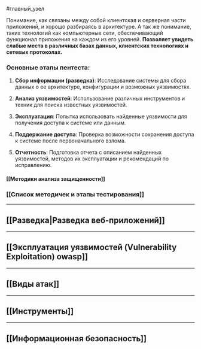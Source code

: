 #главный_узел 

Понимание, как связаны между собой клиентская и серверная части приложений, и хорошо разбираясь в архитектуре. А так же понимание, таких технологий как компьютерные сети, обеспечивающий функционал приложения на каждом из его уровней. **Позволяет увидеть слабые места в различных базах данных, клиентских технологиях и сетевых протоколах.**

### Основные этапы пентеста:

1. **Сбор информации (разведка)**: Исследование системы для сбора данных о ее архитектуре, конфигурации и возможных уязвимостях.

2. **Анализ уязвимостей**: Использование различных инструментов и техник для поиска известных уязвимостей.

3. **Эксплуатация**: Попытка использовать найденные уязвимости для получения доступа к системе или данным.

4. **Поддержание доступа**: Проверка возможности сохранения доступа к системе после первоначального взлома.

5. **Отчетность**: Подготовка отчета с описанием найденных уязвимостей, методов их эксплуатации и рекомендаций по исправлению.
#### [[Методики анализа защищенности]]

### [[Список методичек и этапы тестирования]]

----
## [[Разведка|Разведка веб-приложений]]

----
## [[Эксплуатация уязвимостей (Vulnerability Exploitation) owasp]]

----
## [[Виды атак]]

----
## [[Инструменты]]

----
## [[Информационная безопасность]]

